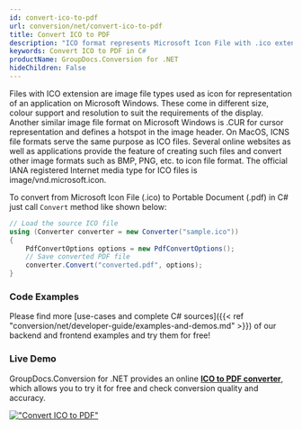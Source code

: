 ```yaml
---
id: convert-ico-to-pdf
url: conversion/net/convert-ico-to-pdf
title: Convert ICO to PDF
description: "ICO format represents Microsoft Icon File with .ico extension. Learn how to convert ICO to PDF file programmatically in C# language using GroupDocs.Conversion for .NET library."
keywords: Convert ICO to PDF in C#
productName: GroupDocs.Conversion for .NET
hideChildren: False
---
```


Files with ICO extension are image file types used as icon for representation of an application on Microsoft Windows. These come in different size, colour support and resolution to suit the requirements of the display. Another similar image file format on Microsoft Windows is .CUR for cursor representation and defines a hotspot in the image header. On MacOS, ICNS file formats serve the same purpose as ICO files. Several online websites as well as applications provide the feature of creating such files and convert other image formats such as BMP, PNG, etc. to icon file format. The official IANA registered Internet media type for ICO files is image/vnd.microsoft.icon.

To convert from Microsoft Icon File (.ico) to Portable Document (.pdf) in C# just call `Convert` method like shown below:

```csharp
// Load the source ICO file
using (Converter converter = new Converter("sample.ico"))
{
    PdfConvertOptions options = new PdfConvertOptions();
    // Save converted PDF file
    converter.Convert("converted.pdf", options);
}
```

### Code Examples

Please find more [use-cases and complete C# sources]({{< ref "conversion/net/developer-guide/examples-and-demos.md" >}}) of our backend and frontend examples and try them for free!

### Live Demo

GroupDocs.Conversion for .NET provides an online [**ICO to PDF converter**](https://products.groupdocs.app/conversion/ico-to-pdf), which allows you to try it for free and check conversion quality and accuracy.

[!["Convert ICO to PDF"](conversion/net/images/convert-ico-to-pdf.png)](https://products.groupdocs.app/conversion/ico-to-pdf)